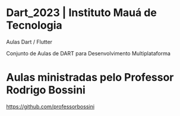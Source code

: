 # Dart_2023 | Instituto Mauá de Tecnologia

Aulas Dart / Flutter

Conjunto de Aulas de DART para Desenvolvimento Multiplataforma

# Aulas ministradas pelo Professor Rodrigo Bossini
https://github.com/professorbossini
